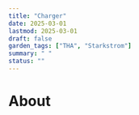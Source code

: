 ```yaml
---
title: "Charger"
date: 2025-03-01
lastmod: 2025-03-01
draft: false
garden_tags: ["THA", "Starkstrom"]
summary: " "
status: ""
---
```


# About